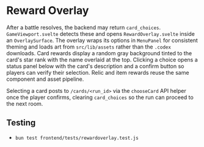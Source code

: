 # Reward Overlay

After a battle resolves, the backend may return `card_choices`. `GameViewport.svelte` detects these and opens `RewardOverlay.svelte` inside an `OverlaySurface`. The overlay wraps its options in `MenuPanel` for consistent theming and loads art from `src/lib/assets` rather than the `.codex` downloads. Card rewards display a random gray background tinted to the card's star rank with the name overlaid at the top. Clicking a choice opens a status panel below with the card's description and a confirm button so players can verify their selection. Relic and item rewards reuse the same component and asset pipeline.

Selecting a card posts to `/cards/<run_id>` via the `chooseCard` API helper once the player confirms, clearing `card_choices` so the run can proceed to the next room.

## Testing
- `bun test frontend/tests/rewardoverlay.test.js`

